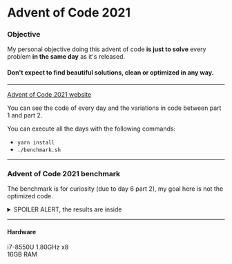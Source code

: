 # Advent of Code 2021

### Objective

My personal objective doing this advent of code **is just to solve** every problem **in the same day** as it's released.

#### Don't expect to find beautiful solutions, clean or optimized in any way.

***

[Advent of Code 2021 website](https://adventofcode.com/2021)

You can see the code of every day and the variations in code between part 1 and part 2.

You can execute all the days with the following commands:

- `yarn install`
- `./benchmark.sh`

***

### Advent of Code 2021 benchmark

The benchmark is for curiosity (due to day 6 part 2), my goal here is not the optimized code.
<details>
<summary>SPOILER ALERT, the results are inside</summary>

**Day 1:**

- Part 1: 1616 *(0.06s)*
- Part 2: 1645 *(0.05s)*

**Day 2:**

- Part 1: 1580000 *(0.05s)*
- Part 2: 1251263225 *(0.04s)*

**Day 3:**

- Part 1: 2743844 *(0.05s)*
- Part 2: 6677951 *(0.05s)*

**Day 4:**

- Part 1: 55770 *(0.07s)*
- Part 2: 2980 *(0.07s)*

**Day 5:**

- Part 1: 6267 *(0.13s)*
- Part 2: 20196 *0.22s)*

**Day 6:**

- Part 1: 372984 *(0.14s)*
- Part 2: 1681503251694 *(0.04s)*

**Day 7:**

- Part 1: 349769 *(0.08s)*
- Part 2: 99540554 *(0.06s)*
    - Time using recurrent like factorial *(1.44s)*

**Day 8:**

- Part 1: 476 *(0.03s)*
- Part 2: 1011823 *(0.08s)*

**Day 9:**

- Part 1: 478 *(0.04s)*
- Part 2: 1327014 *(0.07s)*
    - Solution with parallel basin processing almost not affect the execution time

**Day 10:**

- Part 1: 311949 *(0.06s)*
- Part 2: 3042730309 *(0.07s)*

**Day 11:**

- Part 1: 1702 *(0.08s)*
- Part 2: 251 *(0.09s)*

**Day 12:**

- Part 1: 4775 *(0.07s)*
- Part 2: 152480 *(1.87s)*

**Day 13:**

- Part 1: 661 *(0.09s)*
- Part 2: PFKLKCFP *(0.1s)*

</details>

***

#### Hardware

i7-8550U 1.80GHz x8   
16GB RAM
